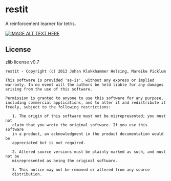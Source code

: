 restit
======

A reinforcement learner for tetris.

[![IMAGE ALT TEXT HERE](http://img.youtube.com/vi/eblep6rzEAU/0.jpg)](http://www.youtube.com/watch?v=eblep6rzEAU)


License
-------

zlib license v0.7

    restit - Copyright (c) 2013 Johan Klokkhammer Helsing, Mareike Picklum
    
    This software is provided 'as-is', without any express or implied
    warranty. In no event will the authors be held liable for any damages
    arising from the use of this software.
    
    Permission is granted to anyone to use this software for any purpose,
    including commercial applications, and to alter it and redistribute it
    freely, subject to the following restrictions:
    
       1. The origin of this software must not be misrepresented; you must not
       claim that you wrote the original software. If you use this software
       in a product, an acknowledgment in the product documentation would be
       appreciated but is not required.

       2. Altered source versions must be plainly marked as such, and must not be
       misrepresented as being the original software.
    
       3. This notice may not be removed or altered from any source
       distribution.
